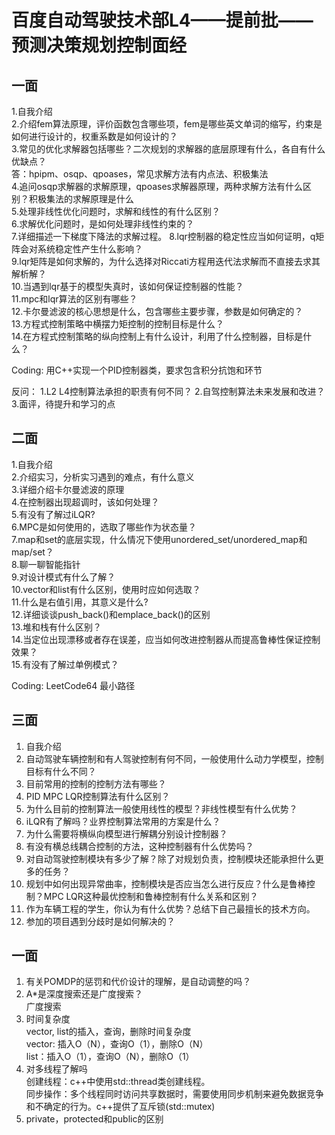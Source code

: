 # 百度自动驾驶技术部L4——提前批——预测决策规划控制面经

## 一面
1.自我介绍<br>
2.介绍fem算法原理，评价函数包含哪些项，fem是哪些英文单词的缩写，约束是如何进行设计的，权重系数是如何设计的？<br>
3.常见的优化求解器包括哪些？二次规划的求解器的底层原理有什么，各自有什么优缺点？<br>
答：hpipm、osqp、qpoases，常见求解方法有内点法、积极集法<br>
4.追问osqp求解器的求解原理，qpoases求解器原理，两种求解方法有什么区别？积极集法的求解原理是什么<br>
5.处理非线性优化问题时，求解和线性的有什么区别？<br>
6.求解优化问题时，是如何处理非线性约束的？<br>
7.详细描述一下梯度下降法的求解过程。
8.lqr控制器的稳定性应当如何证明，q矩阵会对系统稳定性产生什么影响？<br>
9.lqr矩阵是如何求解的，为什么选择对Riccati方程用迭代法求解而不直接去求其解析解？<br>
10.当遇到lqr基于的模型失真时，该如何保证控制器的性能？<br>
11.mpc和lqr算法的区别有哪些？<br>
12.卡尔曼滤波的核心思想是什么，包含哪些主要步骤，参数是如何确定的？<br>
13.方程式控制策略中横摆力矩控制的控制目标是什么？<br>
14.在方程式控制策略的纵向控制上有什么设计，利用了什么控制器，目标是什么？<br>

Coding:
用C++实现一个PID控制器类，要求包含积分抗饱和环节

反问：
1.L2 L4控制算法承担的职责有何不同？
2.自驾控制算法未来发展和改进？
3.面评，待提升和学习的点

## 二面
1.自我介绍<br>
2.介绍实习，分析实习遇到的难点，有什么意义<br>
3.详细介绍卡尔曼滤波的原理<br>
4.在控制器出现超调时，该如何处理？<br>
5.有没有了解过iLQR?<br>
6.MPC是如何使用的，选取了哪些作为状态量？<br>
7.map和set的底层实现，什么情况下使用unordered_set/unordered_map和map/set？<br>
8.聊一聊智能指针<br>
9.对设计模式有什么了解？<br>
10.vector和list有什么区别，使用时应如何选取？<br>
11.什么是右值引用，其意义是什么?<br>
12.详细谈谈push_back()和emplace_back()的区别<br>
13.堆和栈有什么区别？<br>
14.当定位出现漂移或者存在误差，应当如何改进控制器从而提高鲁棒性保证控制效果？<br>
15.有没有了解过单例模式？<br>

Coding: LeetCode64 最小路径

## 三面
1. 自我介绍
2. 自动驾驶车辆控制和有人驾驶控制有何不同，一般使用什么动力学模型，控制目标有什么不同？
3. 目前常用的控制的控制方法有哪些？
4. PID MPC LQR控制算法有什么区别？
5. 为什么目前的控制算法一般使用线性的模型？非线性模型有什么优势？
6. iLQR有了解吗？业界控制算法常用的方案是什么？
7. 为什么需要将横纵向模型进行解耦分别设计控制器？
8. 有没有横总线耦合控制的方法，这种控制器有什么优势吗？
9. 对自动驾驶控制模块有多少了解？除了对规划负责，控制模块还能承担什么更多的任务？
10. 规划中如何出现异常曲率，控制模块是否应当怎么进行反应？什么是鲁棒控制？MPC LQR这种最优控制和鲁棒控制有什么关系和区别？
11. 作为车辆工程的学生，你认为有什么优势？总结下自己最擅长的技术方向。
12. 参加的项目遇到分歧时是如何解决的？

## 一面
1. 有关POMDP的惩罚和代价设计的理解，是自动调整的吗？  
2. A*是深度搜索还是广度搜索？  
广度搜索
3. 时间复杂度  
vector, list的插入，查询，删除时间复杂度  
vector: 插入O（N），查询O（1），删除O（N）  
list：插入O（1），查询O（N），删除O（1）  
4. 对多线程了解吗  
创建线程：c++中使用std::thread类创建线程。  
同步操作：多个线程同时访问共享数据时，需要使用同步机制来避免数据竞争和不确定的行为。c++提供了互斥锁(std::mutex)
5. private，protected和public的区别
